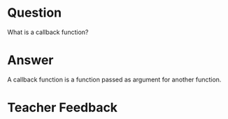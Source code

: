 # Question

What is a callback function?

# Answer

A callback function is a function passed as argument for another function.

# Teacher Feedback
